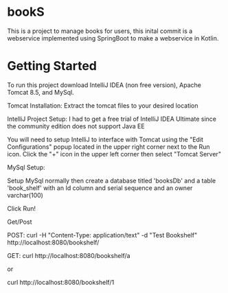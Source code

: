 # bookS
This is a project to manage books for users, this inital commit is a webservice implemented using SpringBoot to make a webservice in Kotlin.  

# Getting Started
To run this project download IntelliJ IDEA (non free version), Apache Tomcat 8.5, and MySql.  

Tomcat Installation:
Extract the tomcat files to your desired location

IntelliJ Project Setup:
I had to get a free trial of IntelliJ IDEA Ultimate since the community edition does not support Java EE

You will need to setup IntelliJ to interface with Tomcat using the "Edit Configurations" popup located in the upper right corner next to the Run icon. Click the "+" icon in the upper left corner then select "Tomcat Server"

MySql Setup:

Setup MySql normally then create a database titled 'booksDb' and a table 'book_shelf' with an Id column and serial sequence and an owner varchar(100)

Click Run!  

Get/Post

POST:
curl -H "Content-Type: application/text" -d "Test Bookshelf" http://localhost:8080/bookshelf/

GET: 
curl http://localhost:8080/bookshelf/a

or 

curl http://localhost:8080/bookshelf/1
